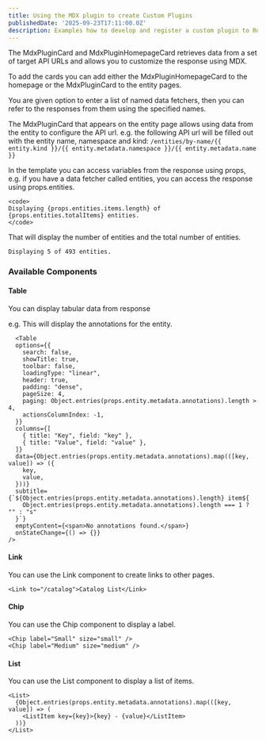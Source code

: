 ```yaml
---
title: Using the MDX plugin to create Custom Plugins
publishedDate: '2025-09-23T17:11:00.0Z'
description: Examples how to develop and register a custom plugin to Roadie using the MDX plugin
---
```


The MdxPluginCard and MdxPluginHomepageCard retrieves data from a set of target API URLs and allows you to customize the response using MDX.

To add the cards you can add either the MdxPluginHomepageCard to the homepage or the MdxPluginCard to the entity pages.

You are given option to enter a list of named data fetchers, then you can refer to the responses from them using the specified names.

The MdxPluginCard that appears on the entity page allows using data from the entity to configure the API url. e.g. the following API url will be filled out with the entity name, namespace and kind: `/entities/by-name/{{ entity.kind }}/{{ entity.metadata.namespace }}/{{ entity.metadata.name }}`

In the template you can access variables from the response using props, e.g. if you have a data fetcher called entities, you can access the response using props.entities.

```tsx
<code>
Displaying {props.entities.items.length} of {props.entities.totalItems} entities.
</code>
```

That will display the number of entities and the total number of entities.

```text
Displaying 5 of 493 entities.
```


### Available Components

#### Table

You can display tabular data from response

e.g. This will display the annotations for the entity.

```tsx
  <Table
  options={{
    search: false,
    showTitle: true,
    toolbar: false,
    loadingType: "linear",
    header: true,
    padding: "dense",
    pageSize: 4,
    paging: Object.entries(props.entity.metadata.annotations).length > 4,
    actionsColumnIndex: -1,
  }}
  columns={[
    { title: "Key", field: "key" },
    { title: "Value", field: "value" },
  ]}
  data={Object.entries(props.entity.metadata.annotations).map(([key, value]) => ({
    key,
    value,
  }))}
  subtitle={`${Object.entries(props.entity.metadata.annotations).length} item${
    Object.entries(props.entity.metadata.annotations).length === 1 ? "" : "s"
  }`}
  emptyContent={<span>No annotations found.</span>}
  onStateChange={() => {}}
/>
```

#### Link

You can use the Link component to create links to other pages.

```tsx
<Link to="/catalog">Catalog List</Link>
```

#### Chip

You can use the Chip component to display a label.

```tsx
<Chip label="Small" size="small" />
<Chip label="Medium" size="medium" />
```

#### List

You can use the List component to display a list of items.

```tsx
<List>
  {Object.entries(props.entity.metadata.annotations).map(([key, value]) => (
    <ListItem key={key}>{key} - {value}</ListItem>
  ))}
</List>
```